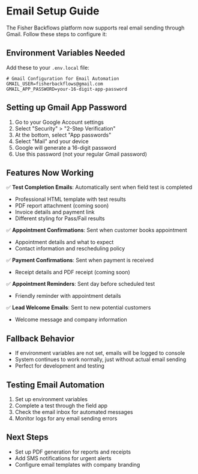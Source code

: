 # Email Setup Guide

The Fisher Backflows platform now supports real email sending through Gmail. Follow these steps to configure it:

## Environment Variables Needed

Add these to your `.env.local` file:

```env
# Gmail Configuration for Email Automation
GMAIL_USER=fisherbackflows@gmail.com
GMAIL_APP_PASSWORD=your-16-digit-app-password
```

## Setting up Gmail App Password

1. Go to your Google Account settings
2. Select "Security" > "2-Step Verification" 
3. At the bottom, select "App passwords"
4. Select "Mail" and your device
5. Google will generate a 16-digit password
6. Use this password (not your regular Gmail password)

## Features Now Working

✅ **Test Completion Emails**: Automatically sent when field test is completed
- Professional HTML template with test results
- PDF report attachment (coming soon)
- Invoice details and payment link
- Different styling for Pass/Fail results

✅ **Appointment Confirmations**: Sent when customer books appointment
- Appointment details and what to expect
- Contact information and rescheduling policy

✅ **Payment Confirmations**: Sent when payment is received
- Receipt details and PDF receipt (coming soon)

✅ **Appointment Reminders**: Sent day before scheduled test
- Friendly reminder with appointment details

✅ **Lead Welcome Emails**: Sent to new potential customers
- Welcome message and company information

## Fallback Behavior

- If environment variables are not set, emails will be logged to console
- System continues to work normally, just without actual email sending
- Perfect for development and testing

## Testing Email Automation

1. Set up environment variables
2. Complete a test through the field app
3. Check the email inbox for automated messages
4. Monitor logs for any email sending errors

## Next Steps

- Set up PDF generation for reports and receipts
- Add SMS notifications for urgent alerts
- Configure email templates with company branding